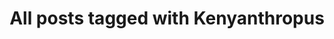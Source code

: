 ---
layout: tag
title: "All posts tagged with Kenyanthropus"
permalink: /weblog/tags/kenyanthropus/
taxonomy: Kenyanthropus
---